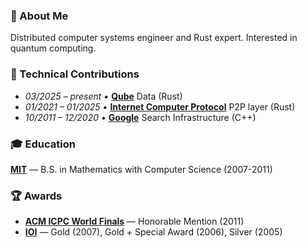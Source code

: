 ### 👋 About Me
Distributed computer systems engineer and Rust expert. Interested in quantum computing.

### 💼 Technical Contributions

-  *03/2025 – present* • [**Qube**](https://www.qube-rt.com) Data (Rust)
-  *01/2021 – 01/2025* • [**Internet Computer Protocol**](https://dl.acm.org/doi/10.1145/3519270.3538430) P2P layer (Rust)
-  *10/2011 – 12/2020* • [**Google**](https://www.google.com) Search Infrastructure (C++)

### 🎓 Education

[**MIT**](https://www.mit.edu) — B.S. in Mathematics with Computer Science (2007-2011)

### 🏆 Awards

- [**ACM ICPC World Finals**](https://icpc.global) — Honorable Mention (2011)  
- [**IOI**](https://ioinformatics.org) — Gold (2007), Gold + Special Award (2006), Silver (2005)

